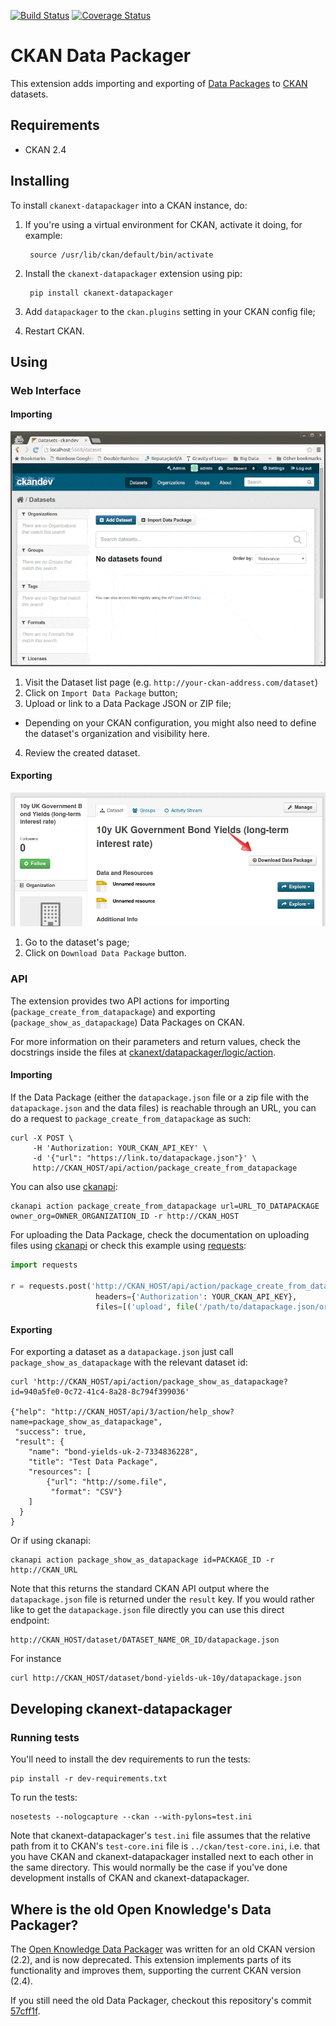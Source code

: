 [![Build Status](https://travis-ci.org/ckan/ckanext-datapackager.png)](https://travis-ci.org/ckan/ckanext-datapackager) [![Coverage Status](https://coveralls.io/repos/ckan/ckanext-datapackager/badge.png?branch=master)](https://coveralls.io/r/ckan/ckanext-datapackager?branch=master)

# CKAN Data Packager

This extension adds importing and exporting of [Data Packages][data-packages] to [CKAN][ckan] datasets.

## Requirements

* CKAN 2.4

## Installing

To install `ckanext-datapackager` into a CKAN instance, do:

1. If you're using a virtual environment for CKAN, activate it doing, for example:

        source /usr/lib/ckan/default/bin/activate

2. Install the `ckanext-datapackager` extension using pip:

        pip install ckanext-datapackager

3. Add `datapackager` to the `ckan.plugins` setting in your CKAN config file;
4. Restart CKAN.

## Using

### Web Interface

#### Importing

![Importing Data Package](doc/images/ckanext-datapackager-import-demo.gif)

1. Visit the Dataset list page (e.g. `http://your-ckan-address.com/dataset`)
2. Click on `Import Data Package` button;
3. Upload or link to a Data Package JSON or ZIP file;
  * Depending on your CKAN configuration, you might also need to define
    the dataset's organization and visibility here.
4. Review the created dataset.

#### Exporting

![Exporting CKAN Dataset as Data Package](doc/images/ckanext-datapackager-export-link.png)

1. Go to the dataset's page;
2. Click on `Download Data Package` button.

### API


The extension provides two API actions for importing (`package_create_from_datapackage`) and exporting (`package_show_as_datapackage`) Data Packages on CKAN.

For more information on their parameters and return values, check the
docstrings inside the files at
[ckanext/datapackager/logic/action](ckanext/datapackager/logic/action).





#### Importing

If the Data Package (either the `datapackage.json` file or a zip file with the `datapackage.json` and the data files) is reachable through an URL, you can do a request to `package_create_from_datapackage` as such:

```
curl -X POST \
     -H 'Authorization: YOUR_CKAN_API_KEY' \
     -d '{"url": "https://link.to/datapackage.json"}' \
     http://CKAN_HOST/api/action/package_create_from_datapackage
```

You can also use [ckanapi][ckanapi]:

    ckanapi action package_create_from_datapackage url=URL_TO_DATAPACKAGE owner_org=OWNER_ORGANIZATION_ID -r http://CKAN_HOST

For uploading the Data Package, check the documentation on uploading files using [ckanapi](https://github.com/ckan/ckanapi#file-uploads) or check this example using [requests](http://docs.python-requests.org/en/latest/):

```python
import requests

r = requests.post('http://CKAN_HOST/api/action/package_create_from_datapackage',
                   headers={'Authorization': YOUR_CKAN_API_KEY},
                   files=[('upload', file('/path/to/datapackage.json/or/file.zip'))])


```

#### Exporting

For exporting a dataset as a `datapackage.json` just call `package_show_as_datapackage` with the relevant dataset id:

    curl 'http://CKAN_HOST/api/action/package_show_as_datapackage?id=940a5fe0-0c72-41c4-8a28-8c794f399036'

    {"help": "http://CKAN_HOST/api/3/action/help_show?name=package_show_as_datapackage",
     "success": true,
     "result": {
        "name": "bond-yields-uk-2-7334836228",
        "title": "Test Data Package",
        "resources": [
            {"url": "http://some.file",
             "format": "CSV"}
        ]
      }
    }

Or if using ckanapi:

    ckanapi action package_show_as_datapackage id=PACKAGE_ID -r http://CKAN_URL

Note that this returns the standard CKAN API output where the `datapackage.json` file is returned under the `result` key.
If you would rather like to get the `datapackage.json` file directly you can use this direct endpoint:

    http://CKAN_HOST/dataset/DATASET_NAME_OR_ID/datapackage.json

For instance

    curl http://CKAN_HOST/dataset/bond-yields-uk-10y/datapackage.json


## Developing ckanext-datapackager

### Running tests

You'll need to install the dev requirements to run the tests:

    pip install -r dev-requirements.txt

To run the tests:

    nosetests --nologcapture --ckan --with-pylons=test.ini

Note that ckanext-datapackager's `test.ini` file assumes that the relative path from it
to CKAN's `test-core.ini` file is `../ckan/test-core.ini`, i.e. that you have
CKAN and ckanext-datapackager installed next to each other in the same directory. This
would normally be the case if you've done development installs of CKAN and
ckanext-datapackager.

## Where is the old Open Knowledge's Data Packager?

The [Open Knowledge Data Packager](http://datapackager.okfn.org) was written for
an old CKAN version (2.2), and is now deprecated. This extension implements
parts of its functionality and improves them, supporting the current CKAN
version (2.4).

If you still need the old Data Packager, checkout this repository's commit
[57cff1f](https://github.com/ckan/ckanext-datapackager/commit/57cff1f5112504091891195a097433579275f968).

[ckan]: http://ckan.org
[data-packages]: http://dataprotocols.org/data-packages/
[ckanapi]: https://github.com/ckan/ckanapi
